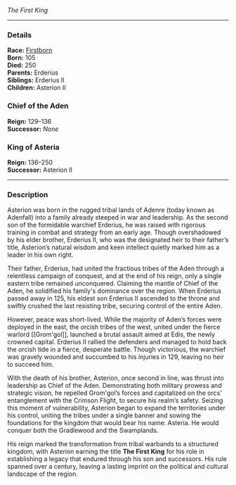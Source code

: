 _The First King_

---

### Details  

**Race:** [Firstborn](Human.md)  
**Born:** 105  
**Died:** 250  
**Parents:** Erderius  
**Siblings:** Erderius II  
**Children:** Asterion II  

### Chief of the Aden

**Reign:** 129–136  
**Successor:** _None_

### King of Asteria

**Reign:** 136–250  
**Successor:** Asterion II  

---

### Description

Asterion was born in the rugged tribal lands of Adenre (today known as Adenfall) into a family already steeped in war and leadership. As the second son of the formidable warchief Erderius, he was raised with rigorous training in combat and strategy from an early age. Though overshadowed by his elder brother, Erderius II, who was the designated heir to their father’s title, Asterion’s natural wisdom and keen intellect quietly marked him as a leader in his own right.

Their father, Erderius, had united the fractious tribes of the Aden through a relentless campaign of conquest, and at the end of his reign, only a single eastern tribe remained unconquered. Claiming the mantle of Chief of the Aden, he solidified his family's dominance over the region. When Erderius passed away in 125, his eldest son Erderius II ascended to the throne and swiftly crushed the last resisting tribe, securing control of the entire Aden.

However, peace was short-lived. While the majority of Aden’s forces were deployed in the east, the orcish tribes of the west, united under the fierce warlord [[Grom'gol]], launched a brutal assault aimed at Edis, the newly crowned capital. Erderius II rallied the defenders and managed to hold back the orcish tide in a fierce, desperate battle. Though victorious, the warchief was gravely wounded and succumbed to his injuries in 129, leaving no heir to succeed him.

With the death of his brother, Asterion, once second in line, was thrust into leadership as Chief of the Aden. Demonstrating both military prowess and strategic vision, he repelled Grom'gol’s forces and capitalized on the orcs’ entanglement with the Crimson Flight, to secure his realm’s safety. Seizing this moment of vulnerability, Asterion began to expand the territories under his control, uniting the tribes under a single banner and sowing the foundations for the kingdom that would bear his name: Asteria. He would conquer both the Gradlewood and the Swamplands.

His reign marked the transformation from tribal warbands to a structured kingdom, with Asterion earning the title **The First King** for his role in establishing a legacy that endured through his son and successors. His rule spanned over a century, leaving a lasting imprint on the political and cultural landscape of the region.